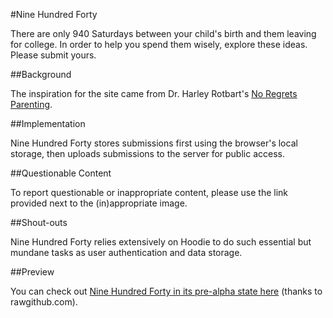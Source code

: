 #Nine Hundred Forty

There are only 940 Saturdays between your child's birth and them leaving for college. In order to help you spend them wisely, explore these ideas. Please submit yours.

##Background

The inspiration for the site came from Dr. Harley Rotbart's [No Regrets Parenting](http://www.noregretsparenting.com/).

##Implementation

Nine Hundred Forty stores submissions first using the browser's local storage, then uploads submissions to the server for public access.

##Questionable Content

To report questionable or inappropriate content, please use the link provided next to the (in)appropriate image.

##Shout-outs

Nine Hundred Forty relies extensively on Hoodie to do such essential but mundane tasks as user authentication and data storage.

##Preview

You can check out [Nine Hundred Forty in its pre-alpha state here](http://rawgithub.com/kimslawson/ninehundredforty/master/index.html) (thanks to rawgithub.com).